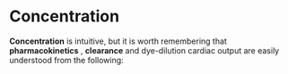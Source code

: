 # Concentration

**Concentration** is intuitive, but it is worth remembering that
**pharmacokinetics** , **clearance** and dye-dilution cardiac output are
easily understood from the following:
